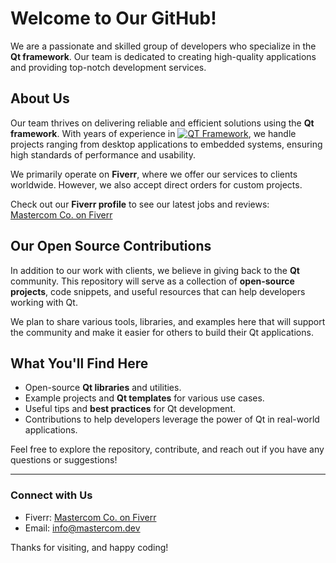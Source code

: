 # Welcome to Our GitHub!

We are a passionate and skilled group of developers who specialize in the **Qt framework**. Our team is dedicated to creating high-quality applications and providing top-notch development services.

## About Us

Our team thrives on delivering reliable and efficient solutions using the **Qt framework**. With years of experience in [![QT Framework][qt-badge]](https://qt.io), we handle projects ranging from desktop applications to embedded systems, ensuring high standards of performance and usability.

We primarily operate on **Fiverr**, where we offer our services to clients worldwide. However, we also accept direct orders for custom projects.

Check out our **Fiverr profile** to see our latest jobs and reviews:  
[Mastercom Co. on Fiverr](https://www.fiverr.com/mastercom_co)

## Our Open Source Contributions

In addition to our work with clients, we believe in giving back to the **Qt** community. This repository will serve as a collection of **open-source projects**, code snippets, and useful resources that can help developers working with Qt.

We plan to share various tools, libraries, and examples here that will support the community and make it easier for others to build their Qt applications.

## What You'll Find Here

- Open-source **Qt libraries** and utilities.
- Example projects and **Qt templates** for various use cases.
- Useful tips and **best practices** for Qt development.
- Contributions to help developers leverage the power of Qt in real-world applications.

Feel free to explore the repository, contribute, and reach out if you have any questions or suggestions!

---

### Connect with Us

- Fiverr: [Mastercom Co. on Fiverr](https://www.fiverr.com/mastercom_co)
- Email: [info@mastercom.dev](mailto:info@mastercom.dev)

Thanks for visiting, and happy coding!


<!-- MARKDOWN LINKS & IMAGES -->
<!-- https://www.markdownguide.org/basic-syntax/#reference-style-links -->
[qt-badge]: https://img.shields.io/badge/Qt-Quick/QML-2CDE85
[Angular-url]: https://angular.io/
[Svelte.dev]: https://img.shields.io/badge/Svelte-4A4A55?style=for-the-badge&logo=svelte&logoColor=FF3E00
[Svelte-url]: https://svelte.dev/
[Laravel.com]: https://img.shields.io/badge/Laravel-FF2D20?style=for-the-badge&logo=laravel&logoColor=white
[Laravel-url]: https://laravel.com
[Bootstrap.com]: https://img.shields.io/badge/Bootstrap-563D7C?style=for-the-badge&logo=bootstrap&logoColor=white
[Bootstrap-url]: https://getbootstrap.com
[JQuery.com]: https://img.shields.io/badge/jQuery-0769AD?style=for-the-badge&logo=jquery&logoColor=white
[JQuery-url]: https://jquery.com 
